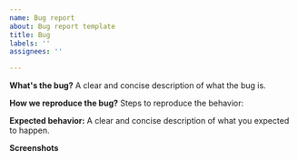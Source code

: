 ```yaml
---
name: Bug report
about: Bug report template
title: Bug
labels: ''
assignees: ''

---
```


**What's the bug?**
A clear and concise description of what the bug is.

**How we reproduce the bug?**
Steps to reproduce the behavior:

**Expected behavior:**
A clear and concise description of what you expected to happen.

**Screenshots**
